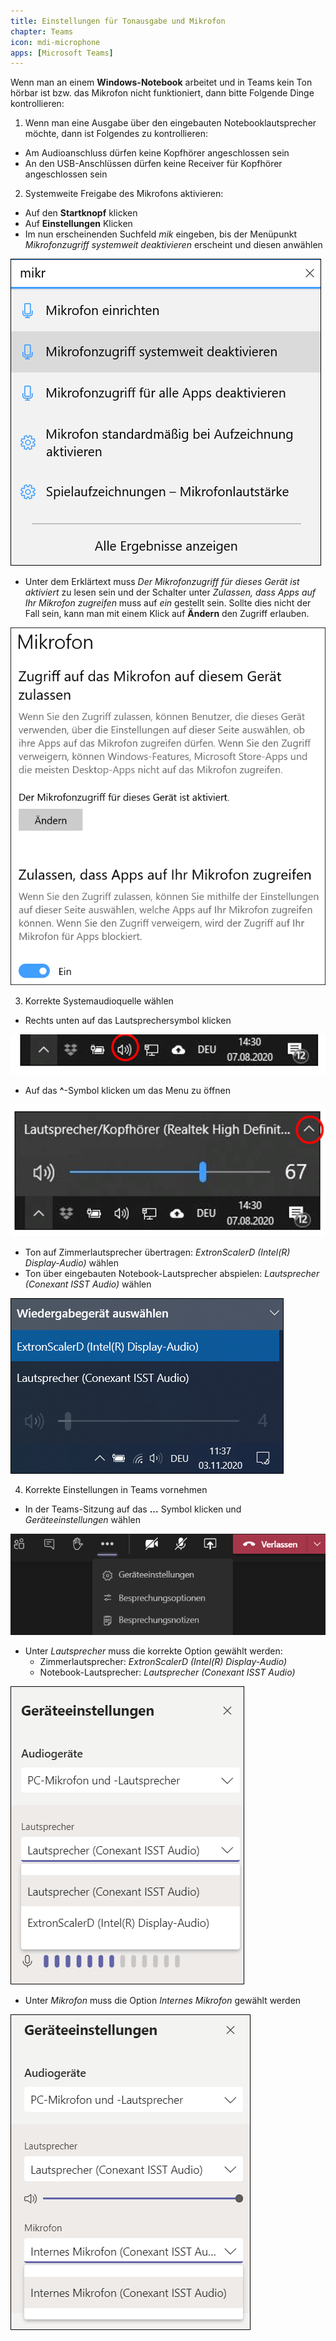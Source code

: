 ```yaml
---
title: Einstellungen für Tonausgabe und Mikrofon
chapter: Teams
icon: mdi-microphone
apps: [Microsoft Teams]
---
```




Wenn man an einem **Windows-Notebook** arbeitet und in Teams kein Ton hörbar ist bzw. das Mikrofon nicht funktioniert, dann bitte Folgende Dinge kontrollieren:



1. Wenn man eine Ausgabe über den eingebauten Notebooklautsprecher möchte, dann ist Folgendes zu kontrollieren:

  * Am Audioanschluss dürfen keine Kopfhörer angeschlossen sein
  * An den USB-Anschlüssen dürfen keine Receiver für Kopfhörer angeschlossen sein



2. Systemweite Freigabe des Mikrofons aktivieren:

  * Auf den __Startknopf__ klicken
  * Auf __Einstellungen__ Klicken
  * Im nun erscheinenden Suchfeld _mik_ eingeben, bis der Menüpunkt _Mikrofonzugriff systemweit deaktivieren_ erscheint und diesen anwählen

  ![](./images/teams-verwenden01.png)


 * Unter dem Erklärtext muss _Der Mikrofonzugriff für dieses Gerät ist aktiviert_ zu lesen sein und der Schalter unter _Zulassen, dass Apps auf Ihr Mikrofon zugreifen_ muss auf _ein_ gestellt sein. Sollte dies nicht der Fall sein, kann man mit einem Klick auf __Ändern__ den Zugriff erlauben.

 ![](./images/teams-verwenden03.png)



3. Korrekte Systemaudioquelle wählen

  * Rechts unten auf das Lautsprechersymbol klicken

![](./images/teams-verwenden08.png)

  * Auf das __^__-Symbol klicken um das Menu zu öffnen

![](./images/teams-verwenden09.png)

  * Ton auf Zimmerlautsprecher übertragen: _ExtronScalerD (Intel(R) Display-Audio)_ wählen
  * Ton über eingebauten Notebook-Lautsprecher abspielen: _Lautsprecher (Conexant ISST Audio)_ wählen

![](./images/teams-verwenden10.png)



4. Korrekte Einstellungen in Teams vornehmen


  * In der Teams-Sitzung auf das __...__ Symbol klicken und _Geräteeinstellungen_ wählen

  ![](./images/teams-verwenden05.png)


  * Unter _Lautsprecher_ muss die korrekte Option gewählt werden:
    * Zimmerlautsprecher: _ExtronScalerD (Intel(R) Display-Audio)_
    * Notebook-Lautsprecher: _Lautsprecher (Conexant ISST Audio)_

  ![](./images/teams-verwenden06.png)


  * Unter _Mikrofon_ muss die Option _Internes Mikrofon_ gewählt werden

  ![](./images/teams-verwenden07.png)
